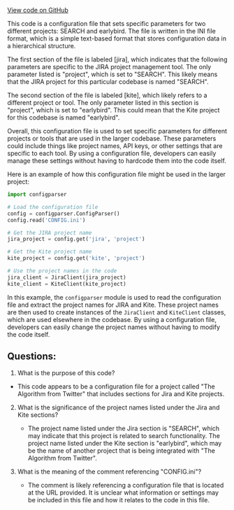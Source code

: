 [View code on GitHub](https://github.com/misbahsy/the-algorithm/src/java/com/twitter/search/earlybird/CONFIG.ini)

This code is a configuration file that sets specific parameters for two different projects: SEARCH and earlybird. The file is written in the INI file format, which is a simple text-based format that stores configuration data in a hierarchical structure. 

The first section of the file is labeled [jira], which indicates that the following parameters are specific to the JIRA project management tool. The only parameter listed is "project", which is set to "SEARCH". This likely means that the JIRA project for this particular codebase is named "SEARCH". 

The second section of the file is labeled [kite], which likely refers to a different project or tool. The only parameter listed in this section is "project", which is set to "earlybird". This could mean that the Kite project for this codebase is named "earlybird". 

Overall, this configuration file is used to set specific parameters for different projects or tools that are used in the larger codebase. These parameters could include things like project names, API keys, or other settings that are specific to each tool. By using a configuration file, developers can easily manage these settings without having to hardcode them into the code itself. 

Here is an example of how this configuration file might be used in the larger project:

```python
import configparser

# Load the configuration file
config = configparser.ConfigParser()
config.read('CONFIG.ini')

# Get the JIRA project name
jira_project = config.get('jira', 'project')

# Get the Kite project name
kite_project = config.get('kite', 'project')

# Use the project names in the code
jira_client = JiraClient(jira_project)
kite_client = KiteClient(kite_project)
```

In this example, the `configparser` module is used to read the configuration file and extract the project names for JIRA and Kite. These project names are then used to create instances of the `JiraClient` and `KiteClient` classes, which are used elsewhere in the codebase. By using a configuration file, developers can easily change the project names without having to modify the code itself.
## Questions: 
 1. What is the purpose of this code?
   - This code appears to be a configuration file for a project called "The Algorithm from Twitter" that includes sections for Jira and Kite projects.

2. What is the significance of the project names listed under the Jira and Kite sections?
   - The project name listed under the Jira section is "SEARCH", which may indicate that this project is related to search functionality. The project name listed under the Kite section is "earlybird", which may be the name of another project that is being integrated with "The Algorithm from Twitter".

3. What is the meaning of the comment referencing "CONFIG.ini"?
   - The comment is likely referencing a configuration file that is located at the URL provided. It is unclear what information or settings may be included in this file and how it relates to the code in this file.